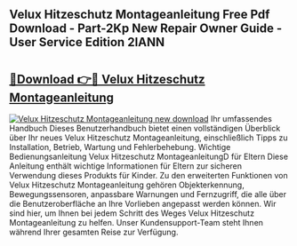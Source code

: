 ## Velux Hitzeschutz Montageanleitung Free Pdf Download - Part-2Kp New Repair Owner Guide - User Service Edition 2IANN

# <h2><a href="http://df8jhuw.blite.top/?on=Velux+Hitzeschutz+Montageanleitung">🔗Download 👉🔴 Velux Hitzeschutz Montageanleitung</a></h2>

[![Velux Hitzeschutz Montageanleitung new download](https://i.imgur.com/lujVjoI.png)](http://df8jhuw.blite.top/?on=Velux+Hitzeschutz+Montageanleitung)
Ihr umfassendes Handbuch Dieses Benutzerhandbuch bietet einen vollständigen Überblick über Ihr neues Velux Hitzeschutz Montageanleitung, einschließlich Tipps zu Installation, Betrieb, Wartung und Fehlerbehebung. Wichtige Bedienungsanleitung Velux Hitzeschutz MontageanleitungD für Eltern Diese Anleitung enthält wichtige Informationen für Eltern zur sicheren Verwendung dieses Produkts für Kinder. Zu den erweiterten Funktionen von Velux Hitzeschutz Montageanleitung gehören Objekterkennung, Bewegungssensoren, anpassbare Warnungen und Fernzugriff, die alle über die Benutzeroberfläche an Ihre Vorlieben angepasst werden können. Wir sind hier, um Ihnen bei jedem Schritt des Weges Velux Hitzeschutz Montageanleitung zu helfen. Unser Kundensupport-Team steht Ihnen während Ihrer gesamten Reise zur Verfügung.
